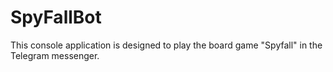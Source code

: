 # SpyFallBot
This console application is designed to play the board game "Spyfall" in the Telegram messenger.
